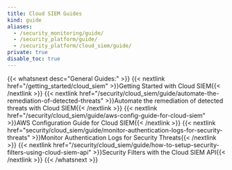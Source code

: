 ```yaml
---
title: Cloud SIEM Guides
kind: guide
aliases:
  - /security_monitoring/guide/
  - /security_platform/guide/
  - /security_platform/cloud_siem/guide/
private: true
disable_toc: true
---
```


{{< whatsnext desc="General Guides:" >}}
    {{< nextlink href="/getting_started/cloud_siem" >}}Getting Started with Cloud SIEM{{< /nextlink >}}
    {{< nextlink href="/security/cloud_siem/guide/automate-the-remediation-of-detected-threats" >}}Automate the remediation of detected threats with Cloud SIEM{{< /nextlink >}}
    {{< nextlink href="/security/cloud_siem/guide/aws-config-guide-for-cloud-siem" >}}AWS Configuration Guide for Cloud SIEM{{< /nextlink >}}
    {{< nextlink href="security/cloud_siem/guide/monitor-authentication-logs-for-security-threats" >}}Monitor Authentication Logs for Security Threats{{< /nextlink >}}
    {{< nextlink href="/security/cloud_siem/guide/how-to-setup-security-filters-using-cloud-siem-api" >}}Security Filters with the Cloud SIEM API{{< /nextlink >}}
{{< /whatsnext >}}